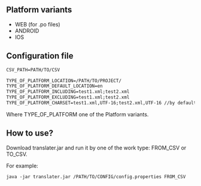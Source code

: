 ## Platform variants

-	WEB (for .po files)
-   ANDROID
-   IOS

## Configuration file
```markdown
CSV_PATH=PATH/TO/CSV

TYPE_OF_PLATFORM_LOCATION=/PATH/TO/PROJECT/
TYPE_OF_PLATFORM_DEFAULT_LOCATION=en
TYPE_OF_PLATFORM_INCLUDING=test1.xml;test2.xml
TYPE_OF_PLATFORM_EXCLUDING=test1.xml;test2.xml
TYPE_OF_PLATFORM_CHARSET=test1.xml,UTF-16;test2.xml,UTF-16 //by default UTF-8
```

Where TYPE_OF_PLATFORM one of the Platform variants.

## How to use?

Download translater.jar and run it by one of the work type: FROM_CSV or TO_CSV.

For example:

```markdown
java -jar translater.jar /PATH/TO/CONFIG/config.properties FROM_CSV
```

